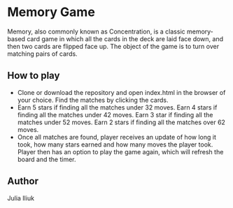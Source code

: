 # Memory Game
Memory, also commonly known as Concentration, is a classic memory-based card game in which all the cards in the deck are laid face down, and then two cards are flipped face up. The object of the game is to turn over matching pairs of cards.

## How to play
* Clone or download the repository and open index.html in the browser of your choice. Find the matches by clicking the cards.
* Earn 5 stars if finding all the matches under 32 moves. Earn 4 stars if finding all the matches under 42 moves. Earn 3 star if finding all the matches under 52 moves. Earn 2 stars if finding all the matches over 62 moves.
* Once all matches are found, player receives an update of how long it took, how many stars earned and how many moves the player took. Player then has an option to play the game again, which will refresh the board and the timer.

## Author
Julia Iliuk
